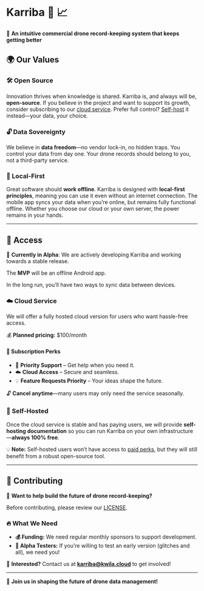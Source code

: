 # Karriba 🚁 📈 

🚀 **An intuitive commercial drone record-keeping system that keeps getting better**

## 🌍 Our Values

### 🛠 Open Source

Innovation thrives when knowledge is shared. Karriba is, and always will be, **open-source**. If you believe in the project and want to support its growth, consider subscribing to our [cloud service](#cloud-service). Prefer full control? [Self-host](#self-hosted) it instead—your data, your choice.

### 🔓 Data Sovereignty

We believe in **data freedom**—no vendor lock-in, no hidden traps. You control your data from day one. Your drone records should belong to you, not a third-party service.

### 📶 Local-First

Great software should **work offline**. Karriba is designed with **local-first principles**, meaning you can use it even without an internet connection. The mobile app syncs your data when you’re online, but remains fully functional offline. Whether you choose our cloud or your own server, the power remains in your hands.

---

## 🔑 Access

🚧 **Currently in Alpha**: We are actively developing Karriba and working towards a stable release.

The **MVP** will be an offline Android app.

In the long run, you’ll have two ways to sync data between devices.

### ☁️ Cloud Service

We will offer a fully hosted cloud version for users who want hassle-free access.

💰 **Planned pricing:** $100/month

#### 🎁 Subscription Perks

- 🚀 **Priority Support** – Get help when you need it.
- ☁️ **Cloud Access** – Secure and seamless.
- 💡 **Feature Requests Priority** – Your ideas shape the future.

🔓 **Cancel anytime**—many users may only need the service seasonally.

### 🏡 Self-Hosted

Once the cloud service is stable and has paying users, we will provide **self-hosting documentation** so you can run Karriba on your own infrastructure—**always 100% free**.

💡 **Note:** Self-hosted users won’t have access to [paid perks](#subscription-perks), but they will still benefit from a robust open-source tool.

---

## 🤝 Contributing

🚀 **Want to help build the future of drone record-keeping?**

Before contributing, please review our [LICENSE](./LICENSE).

### 🔥 What We Need

- **💰 Funding:** We need regular monthly sponsors to support development.
- **🧪 Alpha Testers:** If you’re willing to test an early version (glitches and all), we need you!

📩 **Interested?** Contact us at **[karriba@kwila.cloud](mailto:karriba@kwila.cloud)** to get involved!

---

🎉 **Join us in shaping the future of drone data management!**

